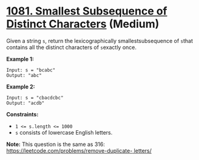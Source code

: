 # [1081. Smallest Subsequence of Distinct Characters][link] (Medium)

[link]: https://leetcode.com/problems/smallest-subsequence-of-distinct-characters/

Given a string `s`, return the lexicographically smallestsubsequence of `s`that contains all the
distinct characters of `s`exactly once.

**Example 1:**

```
Input: s = "bcabc"
Output: "abc"
```

**Example 2:**

```
Input: s = "cbacdcbc"
Output: "acdb"
```

**Constraints:**

- `1 <= s.length <= 1000`
- `s` consists of lowercase English letters.

**Note:** This question is the same as 316: [https://leetcode.com/problems/remove-duplicate-
letters/](https://leetcode.com/problems/remove-duplicate-letters/)
